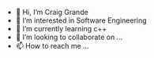 - 👋 Hi, I’m Craig Grande
- 👀 I’m interested in Software Engineering
- 🌱 I’m currently learning c++
- 💞️ I’m looking to collaborate on ...
- 📫 How to reach me ...

<!---
cjgrand1/cjgrand1 is a ✨ special ✨ repository because its `README.md` (this file) appears on your GitHub profile.
You can click the Preview link to take a look at your changes.
--->
